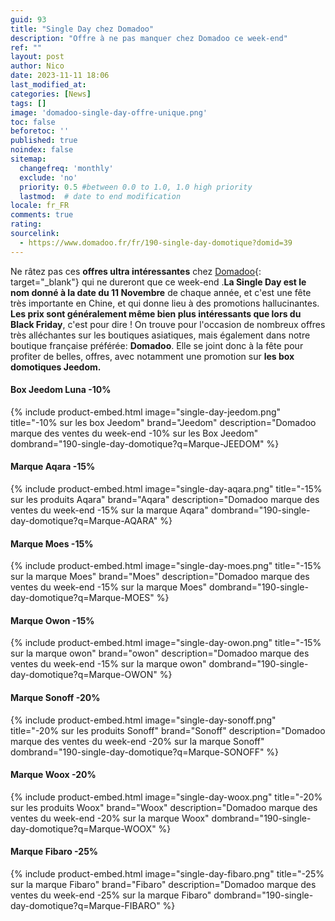 ```yaml
---
guid: 93
title: "Single Day chez Domadoo"
description: "Offre à ne pas manquer chez Domadoo ce week-end"
ref: ""
layout: post
author: Nico
date: 2023-11-11 18:06
last_modified_at: 
categories: [News]
tags: []
image: 'domadoo-single-day-offre-unique.png'
toc: false
beforetoc: ''
published: true
noindex: false
sitemap:
  changefreq: 'monthly'
  exclude: 'no'
  priority: 0.5 #between 0.0 to 1.0, 1.0 high priority
  lastmod:  # date to end modification
locale: fr_FR
comments: true
rating:  
sourcelink:
  - https://www.domadoo.fr/fr/190-single-day-domotique?domid=39
---
```

Ne râtez pas ces **offres ultra intéressantes** chez [Domadoo](https://www.domadoo.fr/fr/190-single-day-domotique?domid=39){: target="_blank"} qui ne dureront que ce week-end .**La Single Day est le nom donné à la date du 11 Novembre** de chaque année, et c'est une fête très importante en Chine, et qui donne lieu à des promotions hallucinantes. **Les prix sont généralement même bien plus intéressants que lors du Black Friday**, c'est pour dire ! On trouve pour l'occasion de nombreux offres très alléchantes sur les boutiques asiatiques, mais également dans notre boutique française préférée: **Domadoo**. Elle se joint donc à la fête pour profiter de belles, offres, avec notamment une promotion sur **les box domotiques Jeedom.**

#### Box Jeedom Luna -10%

{% include product-embed.html image="single-day-jeedom.png" title="-10% sur les box Jeedom" brand="Jeedom" description="Domadoo marque des ventes du week-end -10% sur les Box Jeedom" dombrand="190-single-day-domotique?q=Marque-JEEDOM" %}

#### Marque Aqara -15%

{% include product-embed.html image="single-day-aqara.png" title="-15% sur les produits Aqara" brand="Aqara" description="Domadoo marque des ventes du week-end -15% sur la marque Aqara" dombrand="190-single-day-domotique?q=Marque-AQARA" %}

#### Marque Moes -15%

{% include product-embed.html image="single-day-moes.png" title="-15% sur la marque Moes" brand="Moes" description="Domadoo marque des ventes du week-end -15% sur la marque Moes" dombrand="190-single-day-domotique?q=Marque-MOES" %}

#### Marque Owon -15%

{% include product-embed.html image="single-day-owon.png" title="-15% sur la marque owon" brand="owon" description="Domadoo marque des ventes du week-end -15% sur la marque owon" dombrand="190-single-day-domotique?q=Marque-OWON" %}

#### Marque Sonoff -20%

{% include product-embed.html image="single-day-sonoff.png" title="-20% sur les produits Sonoff" brand="Sonoff" description="Domadoo marque des ventes du week-end -20% sur la marque Sonoff" dombrand="190-single-day-domotique?q=Marque-SONOFF" %}

#### Marque Woox -20%

{% include product-embed.html image="single-day-woox.png" title="-20% sur les produits Woox" brand="Woox" description="Domadoo marque des ventes du week-end -20% sur la marque Woox" dombrand="190-single-day-domotique?q=Marque-WOOX" %}

#### Marque Fibaro -25%

{% include product-embed.html image="single-day-fibaro.png" title="-25% sur la marque Fibaro" brand="Fibaro" description="Domadoo marque des ventes du week-end -25% sur la marque Fibaro" dombrand="190-single-day-domotique?q=Marque-FIBARO" %}

